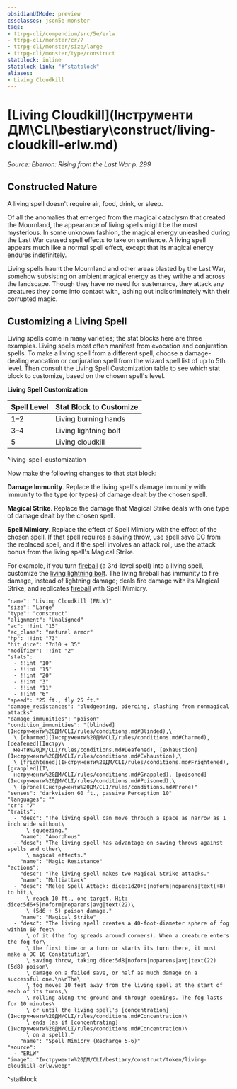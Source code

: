 ```yaml
---
obsidianUIMode: preview
cssclasses: json5e-monster
tags:
- ttrpg-cli/compendium/src/5e/erlw
- ttrpg-cli/monster/cr/7
- ttrpg-cli/monster/size/large
- ttrpg-cli/monster/type/construct
statblock: inline
statblock-link: "#^statblock"
aliases:
- Living Cloudkill
---
```

# [Living Cloudkill](Інструменти ДМ\CLI\bestiary\construct/living-cloudkill-erlw.md)
*Source: Eberron: Rising from the Last War p. 299*  

## Constructed Nature

A living spell doesn't require air, food, drink, or sleep.

Of all the anomalies that emerged from the magical cataclysm that created the Mournland, the appearance of living spells might be the most mysterious. In some unknown fashion, the magical energy unleashed during the Last War caused spell effects to take on sentience. A living spell appears much like a normal spell effect, except that its magical energy endures indefinitely.

Living spells haunt the Mournland and other areas blasted by the Last War, somehow subsisting on ambient magical energy as they writhe and across the landscape. Though they have no need for sustenance, they attack any creatures they come into contact with, lashing out indiscriminately with their corrupted magic.

## Customizing a Living Spell

Living spells come in many varieties; the stat blocks here are three examples. Living spells most often manifest from evocation and conjuration spells. To make a living spell from a different spell, choose a damage-dealing evocation or conjuration spell from the wizard spell list of up to 5th level. Then consult the Living Spell Customization table to see which stat block to customize, based on the chosen spell's level.

**Living Spell Customization**

| Spell Level | Stat Block to Customize |
|-------------|-------------------------|
| 1–2 | Living burning hands |
| 3–4 | Living lightning bolt |
| 5 | Living cloudkill |
^living-spell-customization

Now make the following changes to that stat block:

**Damage Immunity**. Replace the living spell's damage immunity with immunity to the type (or types) of damage dealt by the chosen spell.

**Magical Strike**. Replace the damage that Magical Strike deals with one type of damage dealt by the chosen spell.

**Spell Mimicry**. Replace the effect of Spell Mimicry with the effect of the chosen spell. If that spell requires a saving throw, use spell save DC from the replaced spell, and if the spell involves an attack roll, use the attack bonus from the living spell's Magical Strike.

For example, if you turn [fireball](Інструменти%20ДМ/CLI/spells/fireball-xphb.md) (a 3rd-level spell) into a living spell, customize the [living lightning bolt](Інструменти%20ДМ/CLI/bestiary/construct/living-lightning-bolt-erlw.md). The living fireball has immunity to fire damage, instead of lightning damage; deals fire damage with its Magical Strike; and replicates [fireball](Інструменти%20ДМ/CLI/spells/fireball-xphb.md) with Spell Mimicry.

```statblock
"name": "Living Cloudkill (ERLW)"
"size": "Large"
"type": "construct"
"alignment": "Unaligned"
"ac": !!int "15"
"ac_class": "natural armor"
"hp": !!int "73"
"hit_dice": "7d10 + 35"
"modifier": !!int "2"
"stats":
  - !!int "10"
  - !!int "15"
  - !!int "20"
  - !!int "3"
  - !!int "11"
  - !!int "6"
"speed": "25 ft., fly 25 ft."
"damage_resistances": "bludgeoning, piercing, slashing from nonmagical attacks"
"damage_immunities": "poison"
"condition_immunities": "[blinded](Інструменти%20ДМ/CLI/rules/conditions.md#Blinded),\
  \ [charmed](Інструменти%20ДМ/CLI/rules/conditions.md#Charmed), [deafened](Інстру\
  менти%20ДМ/CLI/rules/conditions.md#Deafened), [exhaustion](Інструменти%20ДМ/CLI/rules/conditions.md#Exhaustion),\
  \ [frightened](Інструменти%20ДМ/CLI/rules/conditions.md#Frightened), [grappled](І\
  нструменти%20ДМ/CLI/rules/conditions.md#Grappled), [poisoned](Інструменти%20ДМ/CLI/rules/conditions.md#Poisoned),\
  \ [prone](Інструменти%20ДМ/CLI/rules/conditions.md#Prone)"
"senses": "darkvision 60 ft., passive Perception 10"
"languages": ""
"cr": "7"
"traits":
  - "desc": "The living spell can move through a space as narrow as 1 inch wide without\
      \ squeezing."
    "name": "Amorphous"
  - "desc": "The living spell has advantage on saving throws against spells and other\
      \ magical effects."
    "name": "Magic Resistance"
"actions":
  - "desc": "The living spell makes two Magical Strike attacks."
    "name": "Multiattack"
  - "desc": "Melee Spell Attack: dice:1d20+8|noform|noparens|text(+8) to hit,\
      \ reach 10 ft., one target. Hit: dice:5d6+5|noform|noparens|avg|text(22)\
      \ (5d6 + 5) poison damage."
    "name": "Magical Strike"
  - "desc": "The living spell creates a 40-foot-diameter sphere of fog within 60 feet\
      \ of it (the fog spreads around corners). When a creature enters the fog for\
      \ the first time on a turn or starts its turn there, it must make a DC 16 Constitution\
      \ saving throw, taking dice:5d8|noform|noparens|avg|text(22) (5d8) poison\
      \ damage on a failed save, or half as much damage on a successful one.\n\nThe\
      \ fog moves 10 feet away from the living spell at the start of each of its turns,\
      \ rolling along the ground and through openings. The fog lasts for 10 minutes\
      \ or until the living spell's [concentration](Інструменти%20ДМ/CLI/rules/conditions.md#Concentration)\
      \ ends (as if [concentrating](Інструменти%20ДМ/CLI/rules/conditions.md#Concentration)\
      \ on a spell)."
    "name": "Spell Mimicry (Recharge 5-6)"
"source":
  - "ERLW"
"image": "Інструменти%20ДМ/CLI/bestiary/construct/token/living-cloudkill-erlw.webp"
```
^statblock